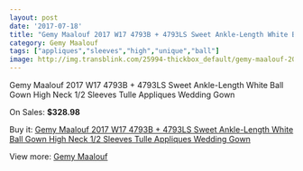 ```yaml
---
layout: post
date: '2017-07-18'
title: "Gemy Maalouf 2017 W17 4793B + 4793LS Sweet Ankle-Length White Ball Gown High Neck 1/2 Sleeves Tulle Appliques Wedding Gown"
category: Gemy Maalouf
tags: ["appliques","sleeves","high","unique","ball"]
image: http://img.transblink.com/25994-thickbox_default/gemy-maalouf-2017-w17-4793b-4793ls-sweet-ankle-length-white-ball-gown-high-neck-1-2-sleeves-tulle-appliques-wedding-gown.jpg
---
```

Gemy Maalouf 2017 W17 4793B + 4793LS Sweet Ankle-Length White Ball Gown High Neck 1/2 Sleeves Tulle Appliques Wedding Gown

On Sales: **$328.98**
<a href="https://www.transblink.com/en/gemy-maalouf/8178-gemy-maalouf-2017-w17-4793b-4793ls-sweet-ankle-length-white-ball-gown-high-neck-1-2-sleeves-tulle-appliques-wedding-gown.html"><amp-img layout="responsive" width="600" height="600" src="//img.transblink.com/25994-thickbox_default/gemy-maalouf-2017-w17-4793b-4793ls-sweet-ankle-length-white-ball-gown-high-neck-1-2-sleeves-tulle-appliques-wedding-gown.jpg" alt="Gemy Maalouf 2017 W17 4793B + 4793LS Sweet Ankle-Length White Ball Gown High Neck 1/2 Sleeves Tulle Appliques Wedding Gown 0" /></a>
<a href="https://www.transblink.com/en/gemy-maalouf/8178-gemy-maalouf-2017-w17-4793b-4793ls-sweet-ankle-length-white-ball-gown-high-neck-1-2-sleeves-tulle-appliques-wedding-gown.html"><amp-img layout="responsive" width="600" height="600" src="//img.transblink.com/25996-thickbox_default/gemy-maalouf-2017-w17-4793b-4793ls-sweet-ankle-length-white-ball-gown-high-neck-1-2-sleeves-tulle-appliques-wedding-gown.jpg" alt="Gemy Maalouf 2017 W17 4793B + 4793LS Sweet Ankle-Length White Ball Gown High Neck 1/2 Sleeves Tulle Appliques Wedding Gown 1" /></a>
<a href="https://www.transblink.com/en/gemy-maalouf/8178-gemy-maalouf-2017-w17-4793b-4793ls-sweet-ankle-length-white-ball-gown-high-neck-1-2-sleeves-tulle-appliques-wedding-gown.html"><amp-img layout="responsive" width="600" height="600" src="//img.transblink.com/25995-thickbox_default/gemy-maalouf-2017-w17-4793b-4793ls-sweet-ankle-length-white-ball-gown-high-neck-1-2-sleeves-tulle-appliques-wedding-gown.jpg" alt="Gemy Maalouf 2017 W17 4793B + 4793LS Sweet Ankle-Length White Ball Gown High Neck 1/2 Sleeves Tulle Appliques Wedding Gown 2" /></a>

Buy it: [Gemy Maalouf 2017 W17 4793B + 4793LS Sweet Ankle-Length White Ball Gown High Neck 1/2 Sleeves Tulle Appliques Wedding Gown](https://www.transblink.com/en/gemy-maalouf/8178-gemy-maalouf-2017-w17-4793b-4793ls-sweet-ankle-length-white-ball-gown-high-neck-1-2-sleeves-tulle-appliques-wedding-gown.html "Gemy Maalouf 2017 W17 4793B + 4793LS Sweet Ankle-Length White Ball Gown High Neck 1/2 Sleeves Tulle Appliques Wedding Gown")

View more: [Gemy Maalouf](https://www.transblink.com/en/72-gemy-maalouf "Gemy Maalouf")